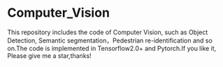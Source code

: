 # Computer_Vision
This repository includes the code of Computer Vision, such as Object Detection,   Semantic segmentation，Pedestrian re-identification and so on.The code is implemented in Tensorflow2.0+ and Pytorch.If you like it, Please give me a star,thanks!
